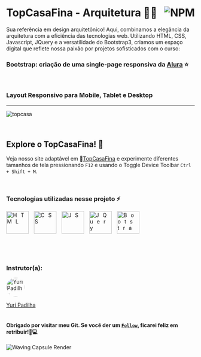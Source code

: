 # TopCasaFina - Arquitetura 🏡✨ <a href="https://github.com/Rodolfo-Sampaio/Top-Casa-Fina-Arquitetura/blob/main/LICENSE"><img src="https://img.shields.io/npm/l/react" alt="NPM" align="right"></a>

Sua referência em design arquitetônico! Aqui, combinamos a elegância da arquitetura com a eficiência das tecnologias web. Utilizando HTML, CSS, Javascript, JQuery e a versatilidade do Bootstrap3, criamos um espaço digital que reflete nossa paixão por projetos sofisticados com o curso:
### Bootstrap: criação de uma single-page responsiva da [Alura](https://cursos.alura.com.br/course/bootstrap-criacao-single-page-responsiva) ⭐

<br>

### Layout Responsivo para Mobile, Tablet e Desktop
___
![topcasa](https://github.com/Rodolfo-Sampaio/Top-Casa-Fina-Arquitetura/assets/96917363/38a1921f-19d9-4649-b524-9f4d74eee348)



<br>

##  Explore o TopCasaFina! 👀

Veja nosso site adaptável em 🚩[TopCasaFina](https://top-casa-fina-arquitetura-r58d.vercel.app/) e experimente diferentes tamanhos de tela pressionando `F12` e usando o Toggle Device Toolbar `Ctrl + Shift + M`.


<br>

### Tecnologias utilizadas nesse projeto ⚡
<span style="letter-spacing: 10px">
   <img src="https://skillicons.dev/icons?i=html" title="HTML" width="60px"/>
   <img src="https://skillicons.dev/icons?i=css" title="CSS" width="60px"/>
   <img src="https://skillicons.dev/icons?i=js" title="JS" width="60px"/>
   <img src="https://skillicons.dev/icons?i=jquery" title="JQuery" width="60px"/>
   <img src="https://skillicons.dev/icons?i=bootstrap" title="Bootstrap" width="60px"/>
</span>

#

<br>

### Instrutor(a):

<a href="https://www.linkedin.com/in/yuri-padilha/">
  <img src="https://media.licdn.com/dms/image/C4D03AQEZUryu34Vq1A/profile-displayphoto-shrink_200_200/0/1530658791747?e=1708560000&v=beta&t=h7qEB0Xr3sPE4aCCRryb_YG-rpvObCR54WD9pR2KxTg" alt="Yuri Padilha" style="border-radius: 50%; width: 50px; height: 50px;">
</a>

[Yuri Padilha](https://www.linkedin.com/in/yuri-padilha/)
<br>
<br>


#### Obrigado por visitar meu Git. Se você der um [`Follow`](https://github.com/Rodolfo-Sampaio), ficarei feliz em retribuir!🚀💻

<img src="https://capsule-render.vercel.app/api?type=waving&color=FFFAF0&height=100&section=footer" alt="Waving Capsule Render">

